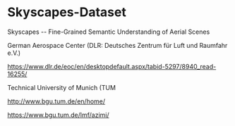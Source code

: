 # Skyscapes-Dataset
Skyscapes  -- Fine-Grained Semantic Understanding of Aerial Scenes

German Aerospace Center (DLR: Deutsches Zentrum für Luft und Raumfahr e.V.)

https://www.dlr.de/eoc/en/desktopdefault.aspx/tabid-5297/8940_read-16255/

Technical University of Munich (TUM

http://www.bgu.tum.de/en/home/

https://www.bgu.tum.de/lmf/azimi/
